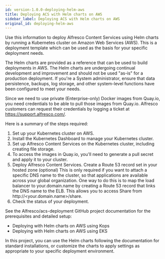 ```yaml
---
id: version-1.0.0-deploying-helm-aws
title: Deploying ACS with Helm charts on AWS
sidebar_label: Deploying ACS with Helm charts on AWS
original_id: deploying-helm-aws
---
```


Use this information to deploy Alfresco Content Services using Helm charts by running a Kubernetes cluster on Amazon Web Services (AWS). This is a deployment template which can be used as the basis for your specific deployment needs.

The Helm charts are provided as a reference that can be used to build deployments in AWS. The Helm charts are undergoing continual development and improvement and should not be used "as-is" for a production deployment. If you're a System administrator, ensure that data persistence, backups, log storage, and other system-level functions have been configured to meet your needs.

Since we need to use private (Enterprise-only) Docker images from Quay.io, you need credentials to be able to pull those images from Quay.io. Alfresco customers can request their credentials by logging a ticket at https://support.alfresco.com/.

Here is a summary of the steps required:

1. Set up your Kubernetes cluster on AWS.
2. Install the Kubernetes Dashboard to manage your Kubernetes cluster.
3. Set up Alfresco Content Services on the Kubernetes cluster, including creating file storage.
4. To access the images in Quay.io, you'll need to generate a pull secret and apply it to your cluster.
5. Deploy Alfresco Content Services.
   Create a Route 53 record set in your hosted zone (optional)
   This is only required if you want to attach a specific DNS name to the cluster, so that applications are available across your global organization. One way to do this is to map the load balancer to your.domain.name by creating a Route 53 record that links the DNS name to the ELB. This allows you to access Share from http://<your.domain.name>/share.
6. Check the status of your deployment.

See the Alfresco/acs-deployment GitHub project documentation for the prerequisites and detailed setup:

* Deploying with Helm charts on AWS using Kops
* Deploying with Helm charts on AWS using EKS

In this project, you can use the Helm charts following the documentation for standard installations, or customize the charts to apply settings as appropriate to your specific deployment environment.